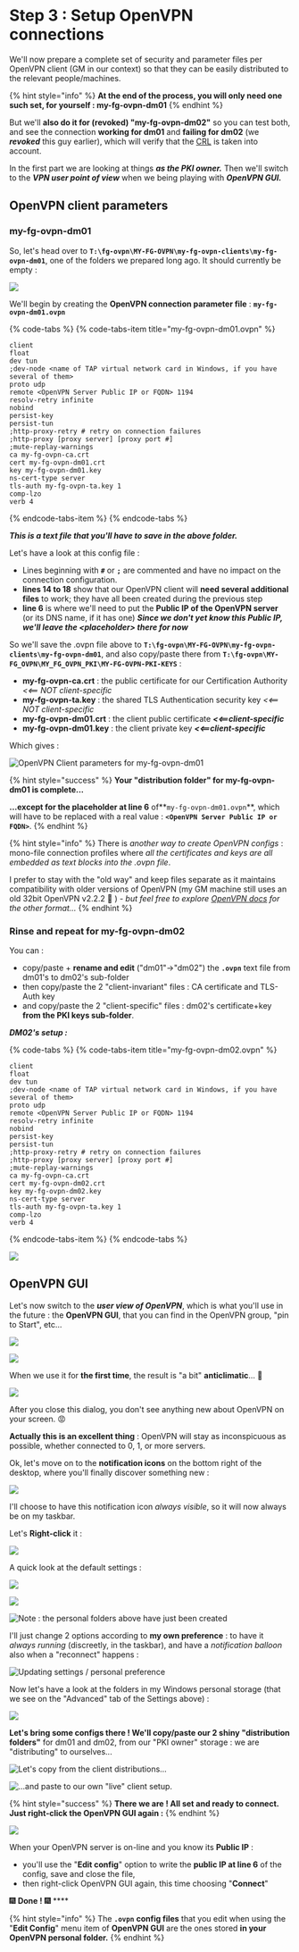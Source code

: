 # Step 3 : Setup OpenVPN connections

We'll now prepare a complete set of security and parameter files per OpenVPN client \(GM in our context\) so that they can be easily distributed to the relevant people/machines.

{% hint style="info" %}
**At the end of the process, you will only need one such set, for yourself : my-fg-ovpn-dm01**
{% endhint %}

But we'll **also do it for \(revoked\) "my-fg-ovpn-dm02"** so you can test both, and see the connection **working for dm01** and **failing for dm02** \(we _**revoked**_ this guy earlier\), which will verify that the [CRL](step-2-create-your-pki.md#your-initial-certification-revocation-list) is taken into account.



In the first part we are looking at things _**as the PKI owner.**_  Then we'll switch to the _**VPN user point of view**_ when we being playing with _**OpenVPN GUI.**_



## OpenVPN client parameters

### my-fg-ovpn-dm01

So, let's head over to **`T:\fg-ovpn\MY-FG-OVPN\my-fg-ovpn-clients\my-fg-ovpn-dm01`**, one of the folders we prepared long ago.  It should currently be empty :

![](../.gitbook/assets/image%20%2834%29.png)

We'll begin by creating the **OpenVPN connection parameter file** : **`my-fg-ovpn-dm01.ovpn`**

{% code-tabs %}
{% code-tabs-item title="my-fg-ovpn-dm01.ovpn" %}
```text
client
float
dev tun
;dev-node <name of TAP virtual network card in Windows, if you have several of them>
proto udp
remote <OpenVPN Server Public IP or FQDN> 1194
resolv-retry infinite
nobind
persist-key
persist-tun
;http-proxy-retry # retry on connection failures
;http-proxy [proxy server] [proxy port #]
;mute-replay-warnings
ca my-fg-ovpn-ca.crt
cert my-fg-ovpn-dm01.crt
key my-fg-ovpn-dm01.key
ns-cert-type server
tls-auth my-fg-ovpn-ta.key 1
comp-lzo
verb 4
```
{% endcode-tabs-item %}
{% endcode-tabs %}

_**This is a text file that you'll have to save in the above folder.**_

Let's have a look at this config file :

* Lines beginning with **`#`** or **`;`** are commented and have no impact on the connection configuration.
* **lines 14 to 18** show that our OpenVPN client will **need several additional files** to work; they have all been created during the previous step
* **line 6** is where we'll need to put the **Public IP of the OpenVPN server** \(or its DNS name, if it has one\) _**Since we don't yet know this Public IP, we'll leave the &lt;placeholder&gt; there for now**_

So we'll save the .ovpn file above to **`T:\fg-ovpn\MY-FG-OVPN\my-fg-ovpn-clients\my-fg-ovpn-dm01`**, and also copy/paste there from **`T:\fg-ovpn\MY-FG_OVPN\MY_FG_OVPN_PKI\MY-FG-OVPN-PKI-KEYS`** :

* **my-fg-ovpn-ca.crt** : the public certificate for our Certification Authority _&lt;&lt;== NOT client-specific_
* **my-fg-ovpn-ta.key** : the shared TLS Authentication security key    _&lt;&lt;== NOT client-specific_
* **my-fg-ovpn-dm01.crt** : the client public certificate    _**&lt;&lt;==client-specific**_
* **my-fg-ovpn-dm01.key** : the client private key    _**&lt;&lt;==client-specific**_

Which gives :

![OpenVPN Client parameters for my-fg-ovpn-dm01](../.gitbook/assets/image%20%28109%29.png)

{% hint style="success" %}
**Your "distribution folder" for my-fg-ovpn-dm01 is complete...**

**...except for the placeholder at line 6** of**`my-fg-ovpn-dm01.ovpn`**, which will have to be replaced with a real value : **`<OpenVPN Server Public IP or FQDN>`**.
{% endhint %}

{% hint style="info" %}
There is _another way to create OpenVPN configs_ : mono-file connection profiles where _all the certificates and keys are all embedded as text blocks into the .ovpn file_.

I prefer to stay with the "old way" and keep files separate as it maintains compatibility with older versions of OpenVPN \(my GM machine still uses an old 32bit OpenVPN v2.2.2 😬 \) - _but feel free to explore_ [_OpenVPN docs_](https://openvpn.net/community-resources/#articles) _for the other format..._
{% endhint %}



### Rinse and repeat for my-fg-ovpn-dm02

You can :

* copy/paste + **rename and edit** \("dm01"-&gt;"dm02"\) the **`.ovpn`** text file from dm01's to dm02's sub-folder
* then copy/paste the 2 "client-invariant" files : CA certificate and TLS-Auth key
* and copy/paste the 2 "client-specific" files : dm02's certificate+key **from the PKI keys sub-folder**.

_**DM02's setup :**_

{% code-tabs %}
{% code-tabs-item title="my-fg-ovpn-dm02.ovpn" %}
```text
client
float
dev tun
;dev-node <name of TAP virtual network card in Windows, if you have several of them>
proto udp
remote <OpenVPN Server Public IP or FQDN> 1194
resolv-retry infinite
nobind
persist-key
persist-tun
;http-proxy-retry # retry on connection failures
;http-proxy [proxy server] [proxy port #]
;mute-replay-warnings
ca my-fg-ovpn-ca.crt
cert my-fg-ovpn-dm02.crt
key my-fg-ovpn-dm02.key
ns-cert-type server
tls-auth my-fg-ovpn-ta.key 1
comp-lzo
verb 4
```
{% endcode-tabs-item %}
{% endcode-tabs %}

![](../.gitbook/assets/image%20%2829%29.png)



## OpenVPN GUI

Let's now switch to the _**user view of OpenVPN**_, which is what you'll use in the future : the **OpenVPN GUI**, that you can find in the OpenVPN group, "pin to Start", etc...

![](../.gitbook/assets/image%20%2877%29.png)

![](../.gitbook/assets/image%20%2860%29.png)

When we use it for **the first time**, the result is "a bit" **anticlimatic**... 😬 

![](../.gitbook/assets/image%20%2893%29.png)

After you close this dialog, you don't see anything new about OpenVPN on your screen. 😡 

**Actually this is an excellent thing** : OpenVPN will stay as inconspicuous as possible, whether connected to 0, 1, or more servers.

Ok, let's move on to the **notification icons** on the bottom right of the desktop, where you'll finally discover something new :

![](../.gitbook/assets/image%20%28157%29.png)

I'll choose to have this notification icon _always visible_, so it will now always be on my taskbar.

Let's **Right-click** it :

![](../.gitbook/assets/image%20%2890%29.png)

A quick look at the default settings :

![](../.gitbook/assets/image%20%2853%29.png)

![](../.gitbook/assets/image%20%2851%29.png)

![Note : the personal folders above have just been created](../.gitbook/assets/image%20%2852%29.png)

I'll just change 2 options according to **my own preference** : to have it _always running_ \(discreetly, in the taskbar\), and have a _notification balloon_ also when a "reconnect" happens :

![Updating settings / personal preference](../.gitbook/assets/image%20%2881%29.png)

Now let's have a look at the folders in my Windows personal storage \(that we see on the "Advanced" tab of the Settings above\) :

![](../.gitbook/assets/image%20%2826%29.png)

**Let's bring some configs there ! We'll copy/paste our 2 shiny "distribution folders"** for dm01 and dm02, from our "PKI owner" storage : we are "distributing" to ourselves...

![Let&apos;s copy from the client distributions...](../.gitbook/assets/image%20%2858%29.png)

![...and paste to our own &quot;live&quot; client setup.](../.gitbook/assets/image%20%28158%29.png)

{% hint style="success" %}
**There we are ! All set and ready to connect. Just right-click the OpenVPN GUI again :**
{% endhint %}

![](../.gitbook/assets/image%20%2841%29.png)

When your OpenVPN server is on-line and you know its **Public IP** :

* you'll use the "**Edit config**" option to write the **public IP at line 6** of the config, save and close the file,
* then right-click OpenVPN GUI again, this time choosing "**Connect**"

🎆 **Done !** 🎆 ****

{% hint style="info" %}
The **`.ovpn`** **config files** that you edit when using the "**Edit Config**" menu item of **OpenVPN GUI** are the ones stored **in your OpenVPN personal folder.**
{% endhint %}



